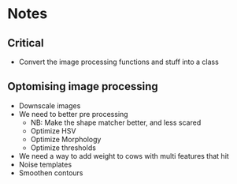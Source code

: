 # Notes

## Critical
- Convert the image processing functions and stuff into a class

## Optomising image processing
- Downscale images
- We need to better pre processing
  - NB: Make the shape matcher better, and less scared
  - Optimize HSV
  - Optimize Morphology
  - Optimize thresholds
- We need a way to add weight to cows with multi features that hit
- Noise templates
- Smoothen contours
